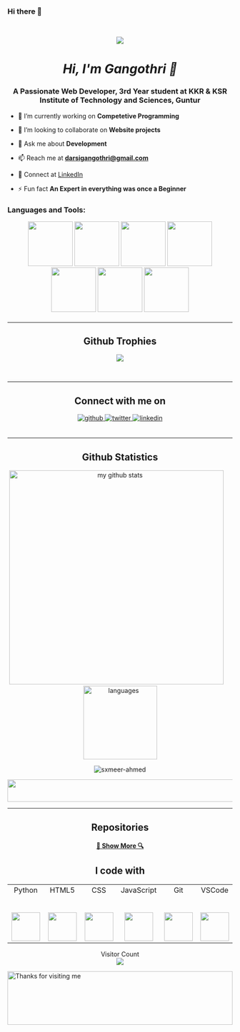 ### Hi there 👋

<br>
<p align="center">
<img src="https://raw.githubusercontent.com/halfrost/halfrost/master/icons/header_.png">
</p>
<h1 align="center"><i>Hi, I'm Gangothri 👋</i></h1>
<h3 align="center">A Passionate Web Developer, 3rd Year student at KKR & KSR Institute of Technology and Sciences, Guntur</h3>

- 🔭 I’m currently working on **Competetive Programming**

- 👯 I’m looking to collaborate on **Website projects**

- 💬 Ask me about **Development**

- 📫 Reach me at **darsigangothri@gmail.com**

- 📄 Connect at [LinkedIn](https://www.linkedin.com/in/darsigangothri06)

- ⚡ Fun fact **An Expert in everything was once a Beginner**

<!-- <h3 align="left">Connect with me:</h3>
<p align="left">
<a href="https://twitter.com/darsigangothri" target="blank"><img align="center" src="https://raw.githubusercontent.com/rahuldkjain/github-profile-readme-generator/master/src/images/icons/Social/twitter.svg" alt="darsigangothri" height="30" width="40" /></a>

<a href="https://linkedin.com/in/darsigangothri06" target="blank"><img align="center" src="https://raw.githubusercontent.com/rahuldkjain/github-profile-readme-generator/master/src/images/icons/Social/linked-in-alt.svg" alt="darsigangothri06" height="30" width="40" /></a>

<a href="https://instagram.com/abdul_sohail24" target="blank"><img align="center" src="https://raw.githubusercontent.com/rahuldkjain/github-profile-readme-generator/master/src/images/icons/Social/instagram.svg" alt="abdul_sohail24" height="30" width="40" /></a>

<a href="https://www.codechef.com/users/abdul_sohail24" target="blank"><img align="center" src="https://cdn.jsdelivr.net/npm/simple-icons@3.1.0/icons/codechef.svg" alt="abdul_sohail24" height="30" width="40" /></a>
</p> -->

<h3 align="left">Languages and Tools:</h3>
<p align="center">
<img src="https://media3.giphy.com/media/ln7z2eWriiQAllfVcn/200w.webp" width="100">
<img src="https://i.giphy.com/media/LMt9638dO8dftAjtco/200.webp" width="100">
<img src="https://i.giphy.com/media/eNAsjO55tPbgaor7ma/200w.webp" width="100">
<img src="https://media.giphy.com/media/kdFc8fubgS31b8DsVu/giphy.gif" width="100">
<img src="https://i.giphy.com/media/KzJkzjggfGN5Py6nkT/200.webp" width="100">
<img src="https://i.giphy.com/media/IdyAQJVN2kVPNUrojM/200.webp" width="100">
<img src="https://media.giphy.com/media/kH1DBkPNyZPOk0BxrM/giphy.gif" width="100">

<br>
<h4/>
<h4/>
<hr>

<h2 align="center">Github Trophies</h2>
<p align="center">
<img src="https://github-profile-trophy.vercel.app/?username=darsigangothri06&theme=darkhub">
</p>
</br>  
<hr>
<h2 align="center">Connect with me on</h2>
<div align="center" >
  
<a href="https://github.com/darsigangothri06" target="_blank">
<img src=https://img.shields.io/badge/github-%2324292e.svg?&style=for-the-badge&logo=github&logoColor=white alt=github style="margin-bottom: 5px;" />
</a>
<a href="https://twitter.com/darsigangothri06" target="_blank">
<img src=https://img.shields.io/badge/twitter-%2300acee.svg?&style=for-the-badge&logo=twitter&logoColor=white alt=twitter style="margin-bottom: 5px;" />
</a>
<a href="https://www.linkedin.com/in/darsigangothri06" target="_blank">
<img src=https://img.shields.io/badge/linkedin-%231E77B5.svg?&style=for-the-badge&logo=linkedin&logoColor=white alt=linkedin style="margin-bottom: 5px;" />
</a>
</div> 
  <br/>
  <p align="center">
</p>
<hr>
<h2 align="center">Github Statistics</h2>
<p align="center">
<img src="https://github-readme-stats.vercel.app/api?username=darsigangothri06&show_icons=true&line_height=21&theme=gotham" alt="my github stats" width="480"/>
&nbsp; &nbsp; <img src="https://github-readme-stats.vercel.app/api/top-langs/?username=darsigangothri06&layout=compact&theme=gotham" alt="languages" height="165">
</p>

<p align="center">
<img align="center" src="https://github-readme-streak-stats.herokuapp.com/?user=darsigangothri06&layout=compact&theme=gotham" alt="sxmeer-ahmed" />
</p>

<p align="center">
 <img width="600" height="50" src="https://thumbs.gfycat.com/SlightWeepyElephantseal-size_restricted.gif" width="300">
</p>
<hr>

<h2 align="center">Repositories</h2>

<!-- <p width="100%" align="center">
  <a align="left" href="https://github.com/yasharth291/Flutter-Apps" title="Flutter Apps"><img align="left" height="115" src="https://github-readme-stats.vercel.app/api/pin/?username=yasharth291&repo=Flutter-Apps&theme=gotham"></a><a align="right" href="https://github.com/yasharth291/COVID-19-TRACKER" title="Covid-19 tracker"><img align="right" height="115" src="https://github-readme-stats.vercel.app/api/pin/?username=yasharth291&repo=COVID-19-TRACKER&theme=gotham"></a>
</p> -->
<h4 align="center"><a href=https://github.com/darsigangothri06?tab=repositories" title="Show Repositories">🔎 Show More 🔍</a></h4>


<h2 align="center">I code with</h2>
<table align="center">
  <tbody>
    <tr>
      <td width="20%" align="center">
        <span>Python</span><br><br><br>
        <img height="64px" src="https://media.giphy.com/media/LMt9638dO8dftAjtco/giphy.gif">
      </td>
      <td width="20%" align="center">
        <span>HTML5</span><br><br><br>
        <img height="64px" src="https://media.giphy.com/media/l3vRfNA1p0rvhMSvS/giphy.gif">
      </td>
      <td width="20%" align="center">
        <span>CSS</span><br><br><br>
        <img height="64px" src="=">
      </td>
      <td width="20%" align="center">
        <span>JavaScript</span><br><br><br>
        <img height="64px" src="https://cdn.worldvectorlogo.com/logos/javascript.svg">
  </td>
      <td width="20%" align="center">
        <span>Git</span><br><br><br>
        <img height="64px" src="https://media.giphy.com/media/kH1DBkPNyZPOk0BxrM/giphy.gif">
      </td>
    <td width="25%" align="center">
        <span>VSCode</span><br><br><br>
        <img height="64px" src="https://media.giphy.com/media/IdyAQJVN2kVPNUrojM/giphy.gif">
      </td>
  </tr>
  </tbody>
</table>
<p align="center"> 
   Visitor Count
 <br/>
  <img src="https://profile-counter.glitch.me/darsigangothri06/count.svg" />
</p>

<img height="120" alt="Thanks for visiting me" width="100%" src="https://raw.githubusercontent.com/BrunnerLivio/brunnerlivio/master/images/marquee.svg" />
<br />
